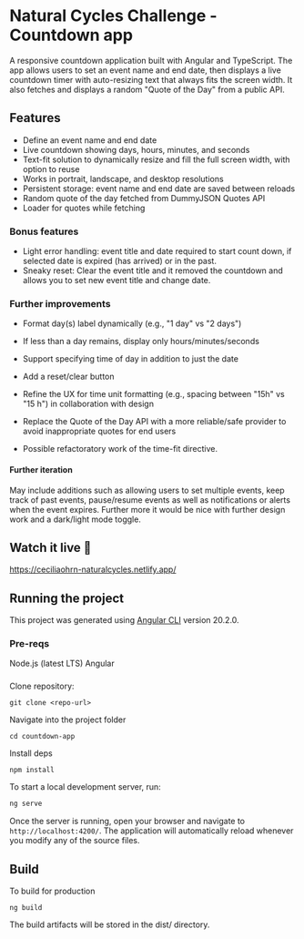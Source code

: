 # Natural Cycles Challenge - Countdown app 
A responsive countdown application built with Angular and TypeScript. The app allows users to set an event name and end date, then displays a live countdown timer with auto-resizing text that always fits the screen width. It also fetches and displays a random "Quote of the Day" from a public API.

## Features
- Define an event name and end date
- Live countdown showing days, hours, minutes, and seconds
- Text-fit solution to dynamically resize and fill the full screen width, with option to reuse
- Works in portrait, landscape, and desktop resolutions
- Persistent storage: event name and end date are saved between reloads  
- Random quote of the day fetched from DummyJSON Quotes API
- Loader for quotes while fetching 
### Bonus features 
- Light error handling: event title and date required to start count down, if selected date is expired (has arrived) or in the past.
- Sneaky reset: Clear the event title and it removed the countdown and allows you to set new event title and change date. 

### Further improvements
- Format day(s) label dynamically (e.g., "1 day" vs "2 days")
- If less than a day remains, display only hours/minutes/seconds
- Support specifying time of day in addition to just the date 

- Add a reset/clear button
- Refine the UX for time unit formatting (e.g., spacing between "15h" vs "15 h") in collaboration with design
- Replace the Quote of the Day API with a more reliable/safe provider to avoid inappropriate quotes for end users

- Possible refactoratory work of the time-fit directive. 

#### Further iteration 
May include additions such as allowing users to set multiple events, keep track of past events, pause/resume events as well as notifications or alerts when the event expires. Further more it would be nice with further design work and a dark/light mode toggle.   

## Watch it live 🤪
https://ceciliaohrn-naturalcycles.netlify.app/

## Running the project
This project was generated using [Angular CLI](https://github.com/angular/angular-cli) version 20.2.0.

###  Pre-reqs
Node.js (latest LTS)
Angular

###
Clone repository:  
```
git clone <repo-url>
```

Navigate into the project folder
```
cd countdown-app
```

Install deps
```
npm install
```

To start a local development server, run:
```bash
ng serve
```
Once the server is running, open your browser and navigate to `http://localhost:4200/`. 
The application will automatically reload whenever you modify any of the source files.

## Build 
To build for production 
```
ng build
```
The build artifacts will be stored in the dist/ directory.
